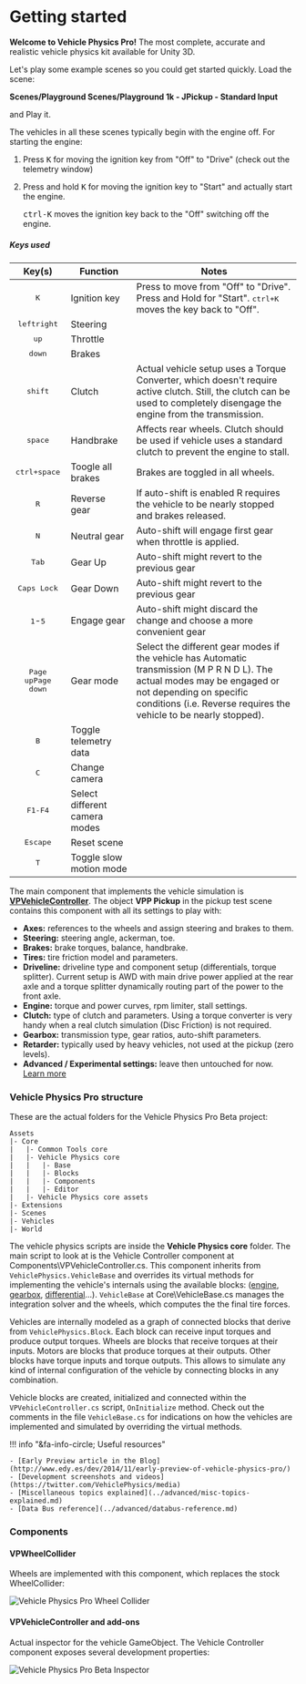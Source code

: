 # Getting started

**Welcome to Vehicle Physics Pro!** The most complete, accurate and realistic vehicle physics kit
available for Unity 3D.

Let's play some example scenes so you could get started quickly. Load the scene:

 **Scenes/Playground Scenes/Playground 1k - JPickup - Standard Input**

and Play it.

The vehicles in all these scenes typically begin with the engine off. For starting the engine:

1. Press <kbd>K</kbd> for moving the ignition key from "Off" to "Drive" (check out the telemetry
window)
2. Press and hold <kbd>K</kbd> for moving the ignition key to "Start" and actually start the engine.

	<kbd>ctrl-K</kbd> moves the ignition key back to the "Off" switching off the engine.

##### Keys used

Key(s) | Function | Notes
:------:| -------- | -----
<kbd>K</kbd> | Ignition key | Press to move from "Off" to "Drive". Press and Hold for "Start". <kbd>ctrl+K</kbd> moves the key back to "Off".
<kbd>left</kbd><kbd>right</kbd> | Steering |
<kbd>up</kbd> | Throttle |
<kbd>down</kbd> | Brakes |
<kbd>shift</kbd> | Clutch | Actual vehicle setup uses a Torque Converter, which doesn't require active clutch. Still, the clutch can be used to completely disengage the engine from the transmission.
<kbd>space</kbd> | Handbrake | Affects rear wheels. Clutch should be used if vehicle uses a standard clutch to prevent the engine to stall.
<kbd>ctrl+space</kbd> | Toogle all brakes | Brakes are toggled in all wheels.
<kbd>R</kbd> | Reverse gear | If auto-shift is enabled R requires the vehicle to be nearly stopped and brakes released.
<kbd>N</kbd> | Neutral gear | Auto-shift will engage first gear when throttle is applied.
<kbd>Tab</kbd> | Gear Up | Auto-shift might revert to the previous gear
<kbd>Caps Lock</kbd> | Gear Down | Auto-shift might revert to the previous gear
<kbd>1</kbd>-<kbd>5</kbd> | Engage gear | Auto-shift might discard the change and choose a more convenient gear
<kbd>Page up</kbd><kbd>Page down</kbd> | Gear mode | Select the different gear modes if the vehicle has Automatic transmission (M P R N D L). The actual modes may be engaged or not depending on specific conditions (i.e. Reverse requires the vehicle to be nearly stopped).
<kbd>B</kbd> | Toggle telemetry data
<kbd>C</kbd> | Change camera
<kbd>F1-F4</kbd> | Select different camera modes
<kbd>Escape</kbd> | Reset scene
<kbd>T</kbd> | Toggle slow motion mode

The main component that implements the vehicle simulation is **[VPVehicleController](../components/vehicle-controller.md)**.
The object **VPP Pickup** in the pickup test scene contains this component with all its settings to
play with:

- **Axes:** references to the wheels and assign steering and brakes to them.
- **Steering:** steering angle, ackerman, toe.
- **Brakes:** brake torques, balance, handbrake.
- **Tires:** tire friction model and parameters.
- **Driveline:** driveline type and component setup (differentials, torque splitter). Current setup
	is AWD with main drive power applied at the rear axle and a torque splitter dynamically routing
	part of the power to the front axle.
- **Engine:** torque and power curves, rpm limiter, stall settings.
- **Clutch:** type of clutch and parameters. Using a torque converter is very handy when a real
	clutch simulation (Disc Friction) is not required.
- **Gearbox:** transmission type, gear ratios, auto-shift parameters.
- **Retarder:** typically used by heavy vehicles, not used at the pickup (zero levels).
- **Advanced / Experimental settings:** leave then untouched for now. [Learn more](../advanced/vehiclebase-reference.md#advanced-experimental-settings)

### Vehicle Physics Pro structure

These are the actual folders for the Vehicle Physics Pro Beta project:

    Assets
    |- Core
	|	|- Common Tools core
	|	|- Vehicle Physics core
	|	|	|- Base
	|	|	|- Blocks
	|	|	|- Components
	|	|	|- Editor
	|   |- Vehicle Physics core assets
	|- Extensions
    |- Scenes
	|- Vehicles
	|- World

The vehicle physics scripts are inside the **Vehicle Physics core** folder. The main script
to look at is the Vehicle Controller component at Components\VPVehicleController.cs. This component
inherits from `VehiclePhysics.VehicleBase` and overrides its virtual methods for implementing the
vehicle's internals using the available blocks: ([engine](../blocks/engine.md), [gearbox](../blocks/gearbox.md),
[differential](../blocks/differential.md)...). `VehicleBase` at Core\VehicleBase.cs manages the
integration solver and the wheels, which computes the the final tire forces.

Vehicles are internally modeled as a graph of connected blocks that derive from `VehiclePhysics.Block`.
Each block can receive input torques and produce output torques. Wheels are blocks that receive
torques at their inputs. Motors are blocks that produce torques at their outputs. Other blocks have
torque inputs and torque outputs. This allows to simulate any kind of internal configuration of the
vehicle by connecting blocks in any combination.

Vehicle blocks are created, initialized and connected within the `VPVehicleController.cs`
script, `OnInitialize` method. Check out the comments in the file `VehicleBase.cs` for indications
on how the vehicles are implemented and simulated by overriding the virtual methods.

!!! info "&fa-info-circle; Useful resources"

	- [Early Preview article in the Blog](http://www.edy.es/dev/2014/11/early-preview-of-vehicle-physics-pro/)
	- [Development screenshots and videos](https://twitter.com/VehiclePhysics/media)
	- [Miscellaneous topics explained](../advanced/misc-topics-explained.md)
	- [Data Bus reference](../advanced/databus-reference.md)

### Components

#### VPWheelCollider

Wheels are implemented with this component, which replaces the stock WheelCollider:

![Vehicle Physics Pro Wheel Collider](/img/vehicle-physics-pro-wheel-collider.png)

#### VPVehicleController and add-ons

Actual inspector for the vehicle GameObject. The Vehicle Controller component exposes several
development properties:

![Vehicle Physics Pro Beta Inspector](/img/vehicle-physics-pro-beta-inspector.png)
